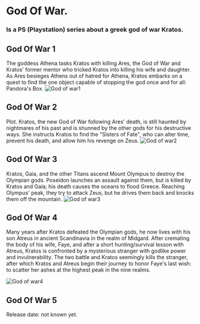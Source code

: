 # God Of War.
### Is a PS (Playstation) series about a greek god of war Kratos.

## God Of War 1
The goddess Athena tasks Kratos with killing Ares, the God of War and Kratos' former mentor who tricked Kratos into killing his wife and daughter. 
As Ares besieges Athens out of hatred for Athena, Kratos embarks on a quest to find the one object capable of stopping the god once and for all: 
Pandora's Box.
![God of war1](https://cdn.vox-cdn.com/thumbor/reiMp4ZFuNMx8ZIp-h-qkFM2LnE=/0x0:1920x1080/1820x1024/filters:focal(342x166:648x472):format(webp)/cdn.vox-cdn.com/uploads/chorus_image/image/59386813/gow_1.0.jpg)

## God Of War 2
Plot. Kratos, the new God of War following Ares' death, is still haunted by nightmares of his past and is shunned by the other gods for his destructive ways.
She instructs Kratos to find the "Sisters of Fate", who can alter time, prevent his death, and allow him his revenge on Zeus.
![God of war2](https://steamunlocked.net/wp-content/uploads/2020/11/god-of-war-2-free-download.jpg)

## God Of War 3
Kratos, Gaia, and the other Titans ascend Mount Olympus to destroy the Olympian gods. 
Poseidon launches an assault against them, but is killed by Kratos and Gaia; his death causes the oceans to flood Greece.
Reaching Olympus' peak, they try to attack Zeus, but he drives them back and knocks them off the mountain.
![God of war3](https://cdn.dlcompare.com/game_tetiere/upload/gameimage/file/8419.jpeg)

## God Of War 4 
Many years after Kratos defeated the Olympian gods, he now lives with his son Atreus in ancient Scandinavia in the realm of Midgard. 
After cremating the body of his wife, Faye, and after a short hunting/survival lesson with Atreus, 
Kratos is confronted by a mysterious stranger with godlike power and invulnerability. 
The two battle and Kratos seemingly kills the stranger, after which Kratos and Atreus begin their journey to honor Faye's last wish: 
to scatter her ashes at the highest peak in the nine realms.

![God of war4](https://www.1337.games/app/uploads/2018/01/god-of-war.jpg)

## God Of War 5
Release date: not known yet.


